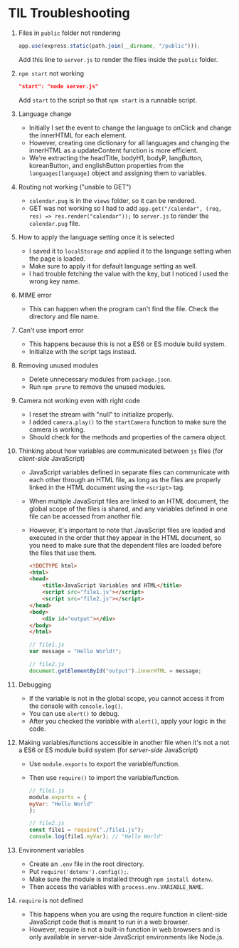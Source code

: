 # TIL Troubleshooting

1. Files in `public` folder not rendering

    ```js
    app.use(express.static(path.join(__dirname, "/public")));
    ```

    Add this line to `server.js` to render the files inside  the `public` folder.

2. `npm start` not working

    ```json
    "start": "node server.js"
    ```

    Add `start` to the script so that `npm start` is a runnable script.

3. Language change
    - Initially I set the event to change the language to onClick and change the innerHTML for each element.
    - However, creating one dictionary for all languages and changing the innerHTML as a updateContent function is more efficient.
    - We're extracting the headTitle, bodyH1, bodyP, langButton, koreanButton, and englishButton properties from the `languages[language]` object and assigning them to variables.

4. Routing not working ("unable to GET")
    - `calendar.pug` is in the `views` folder, so it can be rendered.
    - GET was not working so I had to add `app.get("/calendar", (req, res) => res.render("calendar"));` to `server.js` to render the `calendar.pug` file.

5. How to apply the language setting once it is selected
    - I saved it to `localStorage` and applied it to the language setting when the page is loaded.
    - Make sure to apply it for default language setting as well.
    - I had trouble fetching the value with the key, but I noticed I used the wrong key name.

6. MIME error
    - This can happen when the program can't find the file. Check the directory and file name.

7. Can't use import error
    - This happens because this is not a ES6 or ES module build system.
    - Initialize with the script tags instead.

8. Removing unused modules
    - Delete unnecessary modules from `package.json`.
    - Run `npm prune` to remove the unused modules.

9. Camera not working even with right code
    - I reset the stream with "null" to initialize properly.
    - I added `camera.play()` to the `startCamera` function to make sure the camera is working.
    - Should check for the methods and properties of the camera object.

10. Thinking about how variables are communicated between `js` files (for *client-side* JavaScript)
    - JavaScript variables defined in separate files can communicate with each other through an HTML file, as long as the files are properly linked in the HTML document using the `<script>` tag.
    - When multiple JavaScript files are linked to an HTML document, the global scope of the files is shared, and any variables defined in one file can be accessed from another file.
    - However, it's important to note that JavaScript files are loaded and executed in the order that they appear in the HTML document, so you need to make sure that the dependent files are loaded before the files that use them.

        ```html
        <!DOCTYPE html>
        <html>
        <head>
            <title>JavaScript Variables and HTML</title>
            <script src="file1.js"></script>
            <script src="file2.js"></script>
        </head>
        <body>
            <div id="output"></div>
        </body>
        </html>
        ```

        ```js
        // file1.js
        var message = "Hello World!";

        // file2.js
        document.getElementById("output").innerHTML = message;
        ```

11. Debugging
    - If the variable is not in the global scope, you cannot access it from the console with `console.log()`.
    - You can use `alert()` to debug.
    - After you checked the variable with `alert()`, apply your logic in the code.

12. Making variables/functions accessible in another file when it's not a not a ES6 or ES module build system (for *server-side* JavaScript)
    - Use `module.exports` to export the variable/function.
    - Then use `require()` to import the variable/function.

        ``` js
        // file1.js
        module.exports = {
        myVar: "Hello World"
        };
        ```

        ``` js
        // file2.js
        const file1 = require("./file1.js");
        console.log(file1.myVar); // "Hello World"
        ```

13. Environment variables
    - Create an `.env` file in the root directory.
    - Put `require('dotenv').config();`.
    - Make sure the module is installed through `npm install dotenv`.
    - Then access the variables with `process.env.VARIABLE_NAME`.

14. `require` is not defined
    - This happens when you are using the require function in client-side JavaScript code that is meant to run in a web browser.
    - However, require is not a built-in function in web browsers and is only available in server-side JavaScript environments like Node.js.
